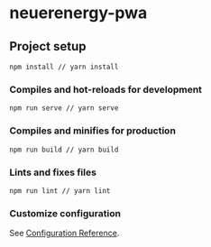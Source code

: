 # neuerenergy-pwa

## Project setup
```
npm install // yarn install
```

### Compiles and hot-reloads for development
```
npm run serve // yarn serve
```

### Compiles and minifies for production
```
npm run build // yarn build
```

### Lints and fixes files
```
npm run lint // yarn lint
```

### Customize configuration
See [Configuration Reference](https://cli.vuejs.org/config/).

